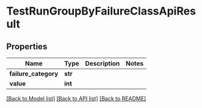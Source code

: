 # TestRunGroupByFailureClassApiResult


## Properties
Name | Type | Description | Notes
------------ | ------------- | ------------- | -------------
**failure_category** | **str** |  | 
**value** | **int** |  | 

[[Back to Model list]](../README.md#documentation-for-models) [[Back to API list]](../README.md#documentation-for-api-endpoints) [[Back to README]](../README.md)


